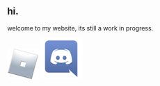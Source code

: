 ## hi.
welcome to my website, its still a work in progress.

[<img src="rblxicon.png">](https://www.roblox.com/users/1529100028/profile) 
[<img src="discord.png">](https://discordapp.com/users/490793707659067393)
